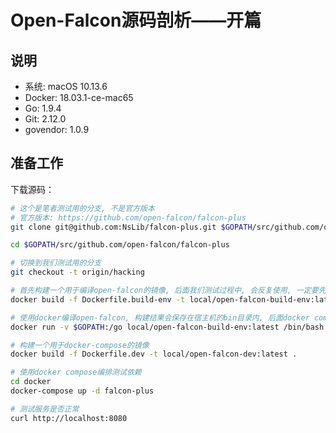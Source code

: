 # Open-Falcon源码剖析——开篇

## 说明

* 系统: macOS 10.13.6
* Docker: 18.03.1-ce-mac65
* Go: 1.9.4
* Git: 2.12.0
* govendor: 1.0.9

## 准备工作

下载源码：

```bash
# 这个是笔者测试用的分支, 不是官方版本
# 官方版本: https://github.com/open-falcon/falcon-plus
git clone git@github.com:NsLib/falcon-plus.git $GOPATH/src/github.com/open-falcon/falcon-plus

cd $GOPATH/src/github.com/open-falcon/falcon-plus

# 切换到我们测试用的分支
git checkout -t origin/hacking

# 首先构建一个用于编译open-falcon的镜像, 后面我们测试过程中, 会反复使用, 一定要先配置好
docker build -f Dockerfile.build-env -t local/open-falcon-build-env:latest .

# 使用docker编译open-falcon, 构建结果会保存在宿主机的bin目录内, 后面docker compose编排时会被使用
docker run -v $GOPATH:/go local/open-falcon-build-env:latest /bin/bash -c 'cd /go/src/github.com/open-falcon/falcon-plus && make -f Makefile.dev dev'

# 构建一个用于docker-compose的镜像
docker build -f Dockerfile.dev -t local/open-falcon-dev:latest .

# 使用docker compose编排测试依赖
cd docker
docker-compose up -d falcon-plus

# 测试服务是否正常
curl http://localhost:8080
```
